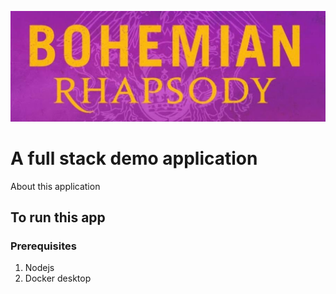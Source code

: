 ![](https://raw.githubusercontent.com/CliffCrerar/bohemian-rhapsody/master/5B546FEE-069F-4D16-8CF0-42412B1E0442.jpeg)

# A full stack demo application

About this application

## To run this app

### Prerequisites

1. Nodejs
2. Docker desktop
